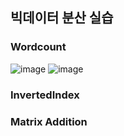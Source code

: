 ## 빅데이터 분산 실습
### Wordcount
![image](https://user-images.githubusercontent.com/39117025/131940273-c8d75490-35c0-4615-b11b-371e86980be5.png)
![image](https://user-images.githubusercontent.com/39117025/131940350-ae3d5870-17ce-4341-9bb8-cfd489d06a69.png)

### InvertedIndex
### Matrix Addition